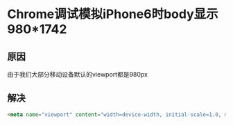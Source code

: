 # Chrome调试模拟iPhone6时body显示980*1742


## 原因
由于我们大部分移动设备默认的viewport都是980px

## 解决

```html
<meta name="viewport" content="width=device-width, initial-scale=1.0, minimum-scale=1.0, maximum-scale=1.0, user-scalable=no">
```






<ad/>
<comment/>